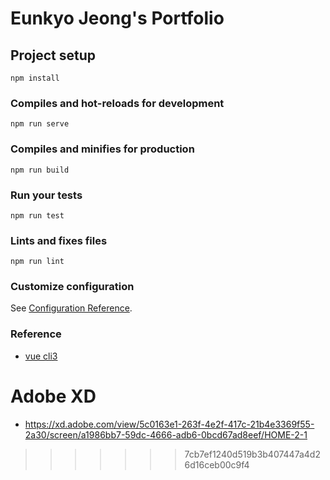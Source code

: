 # Eunkyo Jeong's Portfolio

## Project setup
```
npm install
```

### Compiles and hot-reloads for development
```
npm run serve
```

### Compiles and minifies for production
```
npm run build
```

### Run your tests
```
npm run test
```

### Lints and fixes files
```
npm run lint
```

### Customize configuration
See [Configuration Reference](https://cli.vuejs.org/config/).


### Reference
- [vue cli3](http://vuejs.kr/vue/vue-cli/2018/01/27/vue-cli-3/)



# Adobe XD
- https://xd.adobe.com/view/5c0163e1-263f-4e2f-417c-21b4e3369f55-2a30/screen/a1986bb7-59dc-4666-adb6-0bcd67ad8eef/HOME-2-1
>>>>>>> 7cb7ef1240d519b3b407447a4d26d16ceb00c9f4

